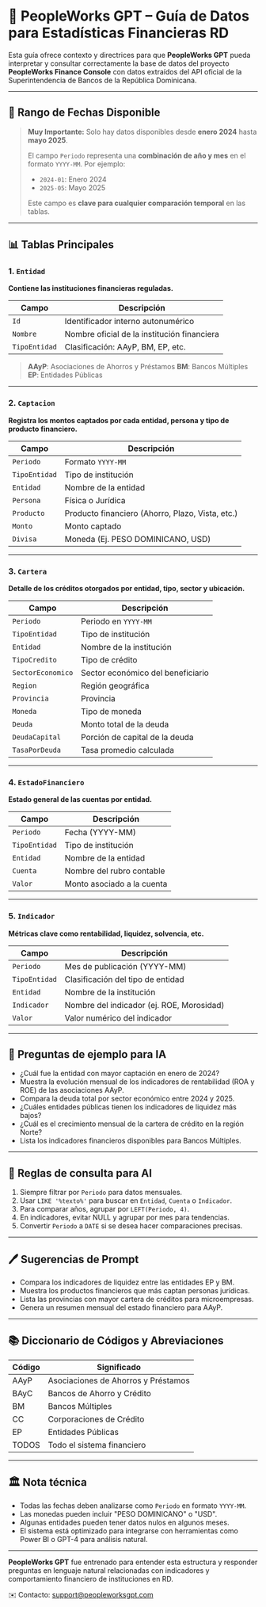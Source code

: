 # 🧠 PeopleWorks GPT – Guía de Datos para Estadísticas Financieras RD

Esta guía ofrece contexto y directrices para que **PeopleWorks GPT** pueda interpretar y consultar correctamente la base de datos del proyecto **PeopleWorks Finance Console** con datos extraídos del API oficial de la Superintendencia de Bancos de la República Dominicana.

---

## 📆 Rango de Fechas Disponible

> **Muy Importante:** Solo hay datos disponibles desde **enero 2024** hasta **mayo 2025**.
>
> El campo `Periodo` representa una **combinación de año y mes** en el formato `YYYY-MM`. Por ejemplo:
>
> * `2024-01`: Enero 2024
> * `2025-05`: Mayo 2025
>
> Este campo es **clave para cualquier comparación temporal** en las tablas.

---

## 📊 Tablas Principales

### 1. `Entidad`

**Contiene las instituciones financieras reguladas.**

| Campo         | Descripción                                 |
| ------------- | ------------------------------------------- |
| `Id`          | Identificador interno autonumérico          |
| `Nombre`      | Nombre oficial de la institución financiera |
| `TipoEntidad` | Clasificación: AAyP, BM, EP, etc.           |

> **AAyP**: Asociaciones de Ahorros y Préstamos
> **BM**: Bancos Múltiples
> **EP**: Entidades Públicas

---

### 2. `Captacion`

**Registra los montos captados por cada entidad, persona y tipo de producto financiero.**

| Campo         | Descripción                                      |
| ------------- | ------------------------------------------------ |
| `Periodo`     | Formato `YYYY-MM`                                |
| `TipoEntidad` | Tipo de institución                              |
| `Entidad`     | Nombre de la entidad                             |
| `Persona`     | Física o Jurídica                                |
| `Producto`    | Producto financiero (Ahorro, Plazo, Vista, etc.) |
| `Monto`       | Monto captado                                    |
| `Divisa`      | Moneda (Ej. PESO DOMINICANO, USD)                |

---

### 3. `Cartera`

**Detalle de los créditos otorgados por entidad, tipo, sector y ubicación.**

| Campo             | Descripción                       |
| ----------------- | --------------------------------- |
| `Periodo`         | Periodo en `YYYY-MM`              |
| `TipoEntidad`     | Tipo de institución               |
| `Entidad`         | Nombre de la institución          |
| `TipoCredito`     | Tipo de crédito                   |
| `SectorEconomico` | Sector económico del beneficiario |
| `Region`          | Región geográfica                 |
| `Provincia`       | Provincia                         |
| `Moneda`          | Tipo de moneda                    |
| `Deuda`           | Monto total de la deuda           |
| `DeudaCapital`    | Porción de capital de la deuda    |
| `TasaPorDeuda`    | Tasa promedio calculada           |

---

### 4. `EstadoFinanciero`

**Estado general de las cuentas por entidad.**

| Campo         | Descripción                |
| ------------- | -------------------------- |
| `Periodo`     | Fecha (YYYY-MM)            |
| `TipoEntidad` | Tipo de institución        |
| `Entidad`     | Nombre de la entidad       |
| `Cuenta`      | Nombre del rubro contable  |
| `Valor`       | Monto asociado a la cuenta |

---

### 5. `Indicador`

**Métricas clave como rentabilidad, liquidez, solvencia, etc.**

| Campo         | Descripción                               |
| ------------- | ----------------------------------------- |
| `Periodo`     | Mes de publicación (YYYY-MM)              |
| `TipoEntidad` | Clasificación del tipo de entidad         |
| `Entidad`     | Nombre de la institución                  |
| `Indicador`   | Nombre del indicador (ej. ROE, Morosidad) |
| `Valor`       | Valor numérico del indicador              |

---

## 🤔 Preguntas de ejemplo para IA

* ¿Cuál fue la entidad con mayor captación en enero de 2024?
* Muestra la evolución mensual de los indicadores de rentabilidad (ROA y ROE) de las asociaciones AAyP.
* Compara la deuda total por sector económico entre 2024 y 2025.
* ¿Cuáles entidades públicas tienen los indicadores de liquidez más bajos?
* ¿Cuál es el crecimiento mensual de la cartera de crédito en la región Norte?
* Lista los indicadores financieros disponibles para Bancos Múltiples.

---

## 🔧 Reglas de consulta para AI

1. Siempre filtrar por `Periodo` para datos mensuales.
2. Usar `LIKE '%texto%'` para buscar en `Entidad`, `Cuenta` o `Indicador`.
3. Para comparar años, agrupar por `LEFT(Periodo, 4)`.
4. En indicadores, evitar NULL y agrupar por mes para tendencias.
5. Convertir `Periodo` a `DATE` si se desea hacer comparaciones precisas.

---

## 🖊️ Sugerencias de Prompt

* Compara los indicadores de liquidez entre las entidades EP y BM.
* Muestra los productos financieros que más captan personas jurídicas.
* Lista las provincias con mayor cartera de créditos para microempresas.
* Genera un resumen mensual del estado financiero para AAyP.

---

## 📚 Diccionario de Códigos y Abreviaciones

| Código | Significado                         |
| ------ | ----------------------------------- |
| AAyP   | Asociaciones de Ahorros y Préstamos |
| BAyC   | Bancos de Ahorro y Crédito          |
| BM     | Bancos Múltiples                    |
| CC     | Corporaciones de Crédito            |
| EP     | Entidades Públicas                  |
| TODOS  | Todo el sistema financiero          |

---

## 🏛️ Nota técnica

* Todas las fechas deben analizarse como `Periodo` en formato `YYYY-MM`.
* Las monedas pueden incluir "PESO DOMINICANO" o "USD".
* Algunas entidades pueden tener datos nulos en algunos meses.
* El sistema está optimizado para integrarse con herramientas como Power BI o GPT-4 para análisis natural.

---

**PeopleWorks GPT** fue entrenado para entender esta estructura y responder preguntas en lenguaje natural relacionadas con indicadores y comportamiento financiero de instituciones en RD.

✉️ Contacto: [support@peopleworksgpt.com](mailto:support@peopleworksgpt.com)
